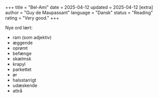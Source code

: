 +++
   title = "Bel-Ami"
   date = 2025-04-12
   updated = 2025-04-12
   [extra]
   author = "Guy de Maupassant"
   language = "Dansk"
   status = "Reading"
   rating = "Very good."
+++

Nye ord lært:
- ram (som adjektiv)
- æggende
- oprømt
- befænge
- skælmsk
- krapyl
- parkettet
- ør
- halsstarrigt
- udæskende
- attrå


